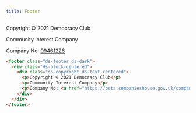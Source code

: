 ```yaml
---
title: Footer
---
```


<div class="ds-scope">
  <footer class="ds-footer ds-dark">
    <div class="ds-block-centered">
      <div class="ds-copyright ds-text-centered">
        <p>Copyright © 2021 Democracy Club</p>
        <p>Community Interest Company</p>
        <p>Company No: <a href="https://beta.companieshouse.gov.uk/company/09461226">09461226</a></p>
      </div>
    </div>
  </footer>
</div>

```html
<footer class="ds-footer ds-dark">
  <div class="ds-block-centered">
    <div class="ds-copyright ds-text-centered">
      <p>Copyright © 2021 Democracy Club</p>
      <p>Community Interest Company</p>
      <p>Company No: <a href="https://beta.companieshouse.gov.uk/company/09461226">09461226</a></p>
    </div>
  </div>
</footer>
```